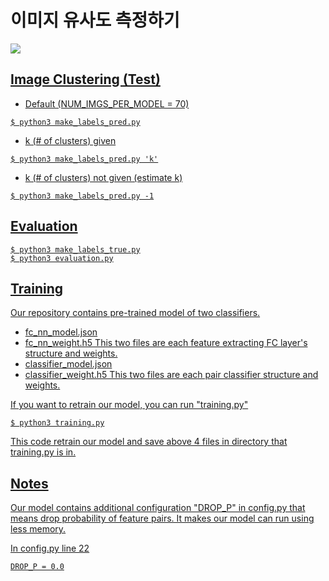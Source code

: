 # 이미지 유사도 측정하기

<a href="https://github.com/geonlee0325/image_clustering/blob/master/LICENSE"><img src="https://img.shields.io/badge/license-MIT-blue.svg">

## Image Clustering (Test)
+ Default (NUM_IMGS_PER_MODEL = 70)
<pre><code>$ python3 make_labels_pred.py</code></pre>
+ k (# of clusters) given
<pre><code>$ python3 make_labels_pred.py 'k'</code></pre>
+ k (# of clusters) not given (estimate k)
<pre><code>$ python3 make_labels_pred.py -1</code></pre>

## Evaluation
<pre><code>$ python3 make_labels_true.py
$ python3 evaluation.py</code></pre>

## Training
Our repository contains pre-trained model of two classifiers.
+ fc_nn_model.json
+ fc_nn_weight.h5
This two files are each feature extracting FC layer's structure and weights. 
+ classifier_model.json
+ classifier_weight.h5
This two files are each pair classifier structure and weights.

If you want to retrain our model, you can run "training.py"
<pre><code>$ python3 training.py</pre></code>
This code retrain our model and save above 4 files in directory that training.py is in.

## Notes
Our model contains additional configuration "DROP_P" in config.py
that means drop probability of feature pairs.
It makes our model can run using less memory.

In config.py line 22
<pre><code>DROP_P = 0.0</code></pre>



